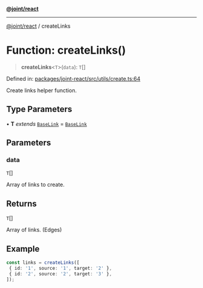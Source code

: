 [**@joint/react**](../README.md)

***

[@joint/react](../README.md) / createLinks

# Function: createLinks()

> **createLinks**\<`T`\>(`data`): `T`[]

Defined in: [packages/joint-react/src/utils/create.ts:64](https://github.com/samuelgja/joint/blob/a91832ea2262342cf7ec1914cdb61c5629371a80/packages/joint-react/src/utils/create.ts#L64)

Create links helper function.

## Type Parameters

• **T** *extends* [`BaseLink`](../interfaces/BaseLink.md) = [`BaseLink`](../interfaces/BaseLink.md)

## Parameters

### data

`T`[]

Array of links to create.

## Returns

`T`[]

Array of links. (Edges)

## Example

```ts
const links = createLinks([
 { id: '1', source: '1', target: '2' },
 { id: '2', source: '2', target: '3' },
]);
```
